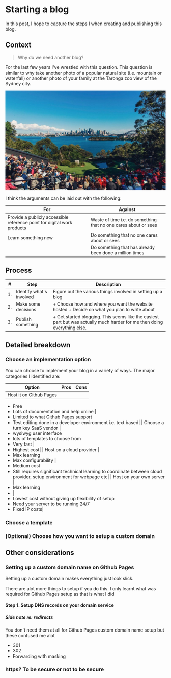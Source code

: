 # Starting a blog

In this post, I hope to capture the steps I when creating and publishing this blog.

## Context

> Why do we need another blog?

For the last few years I've wrestled with this question. This question is similar to why take another photo of a popular natural site (i.e. mountain or waterfall) or another photo of your family at the Taronga zoo view of the Sydney city.

![Photo of Taronga Zoo view](../_images/Taronga_zoo_view.jpg)

I think the arguments can be laid out with the following:

| For | Against |
| ----------------------- | ----------------------- |
| Provide a publicly accessible reference point for digital work products | Waste of time i.e. do something that no one cares about or sees |
| Learn something new | Do something that no one cares about or sees |
||Do something that has already been done a million times|


## Process

| # | Step | Description|
| ----------------------- | ----------------------- |----------------------- |
|1.|Identify what's involved| Figure out the various things involved in setting up a blog
|2. |Make some decisions|+ Choose how and where you want the website hosted + Decide on what you plan to write about|
|3. |Publish something| + Get started blogging. This seems like the easiest part but was actually much harder for me then doing everything else.|

## Detailed breakdown

### Choose an implementation option
You can choose to implement your blog in a variety of ways. The major categories I identified are:

| Option | Pros | Cons |
| ----------------------- | ----------------------- | ----------------------- |
| Host it on Github Pages | 
+ Free 
+ Lots of documentation and help online | 
+ Limited to what Github Pages support 
+ Test editing done in a developer environment i.e. text based|
| Choose a turn key SaaS vendor | 
+ wysiwyg user interface 
+ lots of templates to choose from 
+ Very fast | 
+ Highest cost|
| Host on a cloud provider |
+ Max learning
+ Max configurability | 
+ Medium cost 
+ Still requires significant technical learning to coordinate between cloud provider, setup environment for webpage etc|
| Host on your own server |
+ Max learning
+ |
+ Lowest cost without giving up flexibility of setup
+ Need your server to be running 24/7
+ Fixed IP costs|

### Choose a template

### (Optional) Choose how you want to setup a custom domain

## Other considerations

### Setting up a custom domain name on Github Pages

Setting up a custom domain makes everything just look slick.

There are alot more things to setup if you do this. I only learnt what was required for Github Pages setup as that is what I did

#### Step 1. Setup DNS records on your domain service

##### Side note re: redirects

You don't need them at all for Github Pages custom domain name setup but these confused me alot

+ 301
+ 302
+ Forwarding with masking

### https? To be secure or not to be secure

